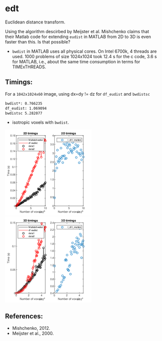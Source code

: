 # edt

Euclidean distance transform.

Using the algorithm descirbed by Meijster et al. Mishchenko claims that their Matlab code for extending `eudist` in MATLAB from 2D to 3D is even faster than this. Is that possible?

 * `bwdist` in MATLAB uses all physical cores. On Intel 6700k, 4 threads are used. 1000 problems of size 1024x1024 took 12.4 s for the c code, 3.6 s for MATLAB, i.e., about the same time consumption in terms for TIMExTHREADS.

## Timings:

For a `1042x1024x60` image, using dx=dy != dz for `df_eudist` and `bwdistsc`
```
bwdist*: 0.766235
df_eudist: 1.069094
bwdistsc 5.282077
```
* isotropic voxels with `bwdist`.

![2D timings](timings_2D.png)
![3D timings](timings_3D.png)

## References:
 * Mishchenko, 2012.
 * Meijster et al., 2000.
